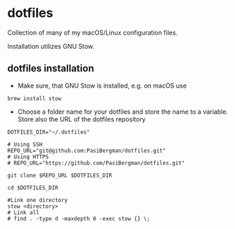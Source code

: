 # dotfiles

Collection of many of my macOS/Linux configuration files.

Installation utilizes GNU Stow.

## dotfiles installation

- Make sure, that GNU Stow is installed, e.g. on macOS use

```shell
brew install stow
```

- Choose a folder name for your dotfiles and store the name to a variable.
  Store also the URL of the dotfiles repository

```shell
DOTFILES_DIR="~/.dotfiles"

# Using SSH
REPO_URL="git@github.com:PasiBergman/dotfiles.git"
# Using HTTPS
# REPO_URL="https://github.com/PasiBergman/dotfiles.git"

git clone $REPO_URL $DOTFILES_DIR

cd $DOTFILES_DIR

#Link one directory
stow <directory>
# Link all
# find . -type d -maxdepth 0 -exec stow {} \;


```
